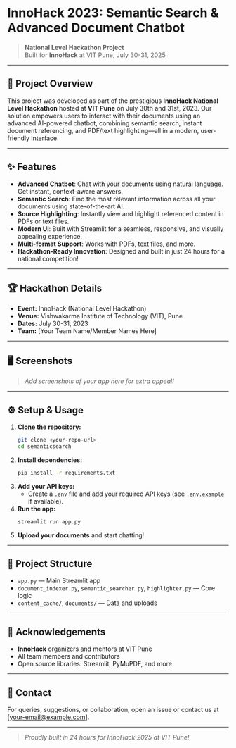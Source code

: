 # InnoHack 2023: Semantic Search & Advanced Document Chatbot



> **National Level Hackathon Project**  
> Built for **InnoHack** at VIT Pune, July 30-31, 2025

---

## 🚀 Project Overview
This project was developed as part of the prestigious **InnoHack National Level Hackathon** hosted at **VIT Pune** on July 30th and 31st, 2023. Our solution empowers users to interact with their documents using an advanced AI-powered chatbot, combining semantic search, instant document referencing, and PDF/text highlighting—all in a modern, user-friendly interface.

---

## ✨ Features
- **Advanced Chatbot**: Chat with your documents using natural language. Get instant, context-aware answers.
- **Semantic Search**: Find the most relevant information across all your documents using state-of-the-art AI.
- **Source Highlighting**: Instantly view and highlight referenced content in PDFs or text files.
- **Modern UI**: Built with Streamlit for a seamless, responsive, and visually appealing experience.
- **Multi-format Support**: Works with PDFs, text files, and more.
- **Hackathon-Ready Innovation**: Designed and built in just 24 hours for a national competition!

---

## 🏆 Hackathon Details
- **Event:** InnoHack (National Level Hackathon)
- **Venue:** Vishwakarma Institute of Technology (VIT), Pune
- **Dates:** July 30-31, 2023
- **Team:** [Your Team Name/Member Names Here]

---

## 🖥️ Screenshots
> _Add screenshots of your app here for extra appeal!_

---

## ⚙️ Setup & Usage
1. **Clone the repository:**
   ```bash
   git clone <your-repo-url>
   cd semanticsearch
   ```
2. **Install dependencies:**
   ```bash
   pip install -r requirements.txt
   ```
3. **Add your API keys:**
   - Create a `.env` file and add your required API keys (see `.env.example` if available).
4. **Run the app:**
   ```bash
   streamlit run app.py
   ```
5. **Upload your documents** and start chatting!

---

## 📂 Project Structure
- `app.py` — Main Streamlit app
- `document_indexer.py`, `semantic_searcher.py`, `highlighter.py` — Core logic
- `content_cache/`, `documents/` — Data and uploads

---

## 🤝 Acknowledgements
- **InnoHack** organizers and mentors at VIT Pune
- All team members and contributors
- Open source libraries: Streamlit, PyMuPDF, and more

---

## 📣 Contact
For queries, suggestions, or collaboration, open an issue or contact us at [your-email@example.com].

---


> _Proudly built in 24 hours for InnoHack 2025 at VIT Pune!_ 

